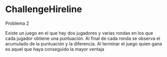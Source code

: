 # ChallengeHireline

Problema 2

Existe un juego en el que hay dos jugadores y varias rondas en los que cada jugador obtiene una puntuación. Al final de cada ronda se observa el acumulado de la puntuación y la diferencia. Al terminar el juego quien gana es aquel que haya conseguido la mayor ventaja
